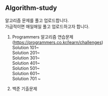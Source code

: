 ## Algorithm-study

알고리즘 문제를 풀고 업로드합니다.  
가급적이면 매일매일 풀고 업로드하고자 합니다.  

1. Programmers 알고리즘 연습문제  
  (https://programmers.co.kr/learn/challenges)     
  Solution 101~  
  Solution 201~  
  Solution 301~  
  Solution 401~  
  Solution 501~  
  Solution 601~  
  Solution 701 ~  
  
2. 백준 기출문제
